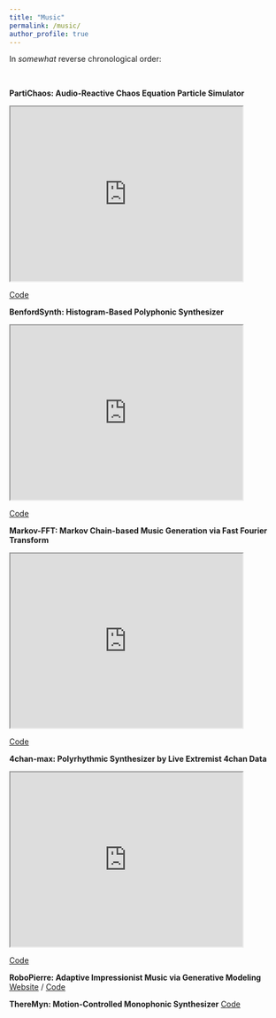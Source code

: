```yaml
---
title: "Music"
permalink: /music/
author_profile: true
---
```


In *somewhat* reverse chronological order:

<br/>

**PartiChaos: Audio-Reactive Chaos Equation Particle Simulator**
<iframe width="420" height="315"
src="https://youtu.be/Sn8szd5sxi4">
</iframe>

[Code](https://github.com/ZacharyNovack/twisted-signals/tree/main/chaos)

**BenfordSynth: Histogram-Based Polyphonic Synthesizer**
<iframe width="420" height="315"
src="https://youtu.be/XcQd_Q93snY">
</iframe>

[Code](https://github.com/ZacharyNovack/twisted-signals/tree/main/benford)


**Markov-FFT: Markov Chain-based Music Generation via Fast Fourier Transform**
<iframe width="420" height="315"
src="https://youtu.be/YayVKU6B8ns">
</iframe>

[Code](https://github.com/ZacharyNovack/twisted-signals/tree/main/markov-fft)


**4chan-max: Polyrhythmic Synthesizer by Live Extremist 4chan Data**
<iframe width="420" height="315"
src="https://youtu.be/2GbdZWir2UA">
</iframe>

[Code](https://github.com/ZacharyNovack/twisted-signals/tree/main/4chan-max)


**RoboPierre: Adaptive Impressionist Music via Generative Modeling**
[Website](https://robopierre.glitch.me) / [Code](https://github.com/ZacharyNovack/robopierre)


**ThereMyn: Motion-Controlled Monophonic Synthesizer**
[Code](https://github.com/ZacharyNovack/ThereMyn)